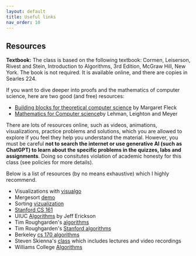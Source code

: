 ```yaml
---
layout: default 
title: Useful links 
nav_order: 10
---
```


## Resources 


__Textbook:__ The class is based on the following textbook: Cormen, Leiserson, Rivest and Stein, Introduction to Algorithms, 3rd Edition, McGraw Hill, New York. The book is not required. It is available online, and there are copies in Searles 224. 

If you want to dive deeper into proofs and the mathematics of computer science, here are two good (and free) resources: 

- [Building blocks for theoretical computer science](http://mfleck.cs.illinois.edu/building-blocks/) by Margaret Fleck
- [Mathematics for Computer science](http://opendatastructures.org/LLM.pdf)by Lehman, Leighton and Meyer

There are lots of resources online, such as  videos, animations, visualizations, practice problems and solutions, which you are allowed to explore if you feel they help you understand the material. However, you must be careful __not to search the internet or use generative AI (such as ChatGPT) to learn about the specific problems in the quizzes, labs and assignments__.  Doing so consitutes violation of academic honesty for this class (see policies for more details).  


Below is a list of resources  (by no means exhaustive) which I highly recommend. 
  
  * Visualizations with [visualgo](https://visualgo.net/en)
  * Mergesort [demo](https://www.cs.princeton.edu/courses/archive/fall06/cos226/demo/merge/) 
  * Sorting [vizualization](https://www.toptal.com/developers/sorting-algorithms)
  *  [Stanford CS 161](https://stanford-cs161.github.io/summer2022/)
  *  UIUC [Algorithms](http://jeffe.cs.illinois.edu/teaching/algorithms/) by Jeff Erickson
  *  Tim Roughgarden's [algorithms](https://timroughgarden.org/videos.html)
  *  Tim Roughgarden's [Stanford algorithms](http://openclassroom.stanford.edu/MainFolder/CoursePage.php?course=IntroToAlgorithms)
  *  Berkeley [cs 170 algorithms](https://cs170.org/)
  *  Steven Skienna's [class](https://www3.cs.stonybrook.edu/~skiena/373/videos/) which includes lectures and video recordings
  *  Williams College [Algorithms](https://williams-cs.github.io/cs256-s21-www/index.html)
  

